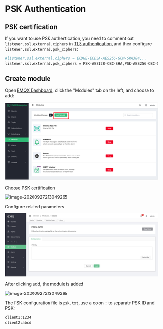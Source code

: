 # PSK Authentication

## PSK certification

If you want to use PSK authentication, you need to comment out `listener.ssl.external.ciphers` in [TLS authentication](#auth-tls), and then configure `listener.ssl.external.psk_ciphers`:

```bash
#listener.ssl.external.ciphers = ECDHE-ECDSA-AES256-GCM-SHA384,...
listener.ssl.external.psk_ciphers = PSK-AES128-CBC-SHA,PSK-AES256-CBC-SHA,PSK-3DES-EDE-CBC-SHA,PSK-RC4-SHA

```

## Create module

Open [EMQX Dashboard](http://127.0.0.1:18083/#/modules), click the "Modules" tab on the left, and choose to add:

![image-20200927213049265](./assets/modules.png)

Choose PSK certification

![image-20200927213049265](./assets/auth_psk1.png)

Configure related parameters

![image-20200927213049265](./assets/auth_psk2.png)

After clicking add, the module is added

![image-20200927213049265](./assets/auth_psk3.png)


The PSK configuration file is `psk.txt`, use a colon `:` to separate PSK ID and PSK:

```bash
client1:1234
client2:abcd
```